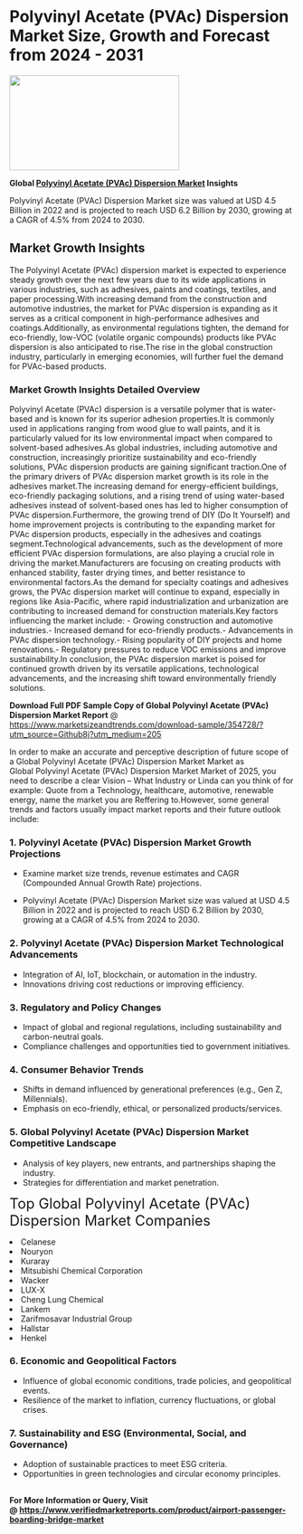 <H1>Polyvinyl Acetate (PVAc) Dispersion Market Size, Growth and Forecast from 2024 - 2031</H1><img class="aligncenter size-medium wp-image-584254" src="https://thirdeyenews.in/wp-content/uploads/2024/09/Global-Market-Research-300x168.jpeg" alt="" width="300" height="168" /><p><strong>Global&nbsp;<a href="https://www.marketsizeandtrends.com/download-sample/354728/?utm_source=Github8j?utm_medium=205">Polyvinyl Acetate (PVAc) Dispersion Market</a> Insights</strong></p><p>Polyvinyl Acetate (PVAc) Dispersion Market size was valued at USD 4.5 Billion in 2022 and is projected to reach USD 6.2 Billion by 2030, growing at a CAGR of 4.5% from 2024 to 2030.</p><p><h2>Market Growth Insights</h2> The Polyvinyl Acetate (PVAc) dispersion market is expected to experience steady growth over the next few years due to its wide applications in various industries, such as adhesives, paints and coatings, textiles, and paper processing.With increasing demand from the construction and automotive industries, the market for PVAc dispersion is expanding as it serves as a critical component in high-performance adhesives and coatings.Additionally, as environmental regulations tighten, the demand for eco-friendly, low-VOC (volatile organic compounds) products like PVAc dispersion is also anticipated to rise.The rise in the global construction industry, particularly in emerging economies, will further fuel the demand for PVAc-based products. <h3>Market Growth Insights Detailed Overview</h3> Polyvinyl Acetate (PVAc) dispersion is a versatile polymer that is water-based and is known for its superior adhesion properties.It is commonly used in applications ranging from wood glue to wall paints, and it is particularly valued for its low environmental impact when compared to solvent-based adhesives.As global industries, including automotive and construction, increasingly prioritize sustainability and eco-friendly solutions, PVAc dispersion products are gaining significant traction.One of the primary drivers of PVAc dispersion market growth is its role in the adhesives market.The increasing demand for energy-efficient buildings, eco-friendly packaging solutions, and a rising trend of using water-based adhesives instead of solvent-based ones has led to higher consumption of PVAc dispersion.Furthermore, the growing trend of DIY (Do It Yourself) and home improvement projects is contributing to the expanding market for PVAc dispersion products, especially in the adhesives and coatings segment.Technological advancements, such as the development of more efficient PVAc dispersion formulations, are also playing a crucial role in driving the market.Manufacturers are focusing on creating products with enhanced stability, faster drying times, and better resistance to environmental factors.As the demand for specialty coatings and adhesives grows, the PVAc dispersion market will continue to expand, especially in regions like Asia-Pacific, where rapid industrialization and urbanization are contributing to increased demand for construction materials.Key factors influencing the market include: - Growing construction and automotive industries.- Increased demand for eco-friendly products.- Advancements in PVAc dispersion technology.- Rising popularity of DIY projects and home renovations.- Regulatory pressures to reduce VOC emissions and improve sustainability.In conclusion, the PVAc dispersion market is poised for continued growth driven by its versatile applications, technological advancements, and the increasing shift toward environmentally friendly solutions.</p><p><span class=""><strong>Download Full PDF Sample Copy of Global Polyvinyl Acetate (PVAc) Dispersion Market Report</strong> @ <a href="https://www.marketsizeandtrends.com/download-sample/354728/?utm_source=Github8j?utm_medium=205" target="_blank">https://www.marketsizeandtrends.com/download-sample/354728/?utm_source=Github8j?utm_medium=205</a></span></p><p>In order to make an accurate and perceptive description of future scope of a Global&nbsp;Polyvinyl Acetate (PVAc) Dispersion Market Market as Global&nbsp;Polyvinyl Acetate (PVAc) Dispersion Market Market of 2025, you need to describe a clear Vision &ndash; What Industry or Linda can you think of for example: Quote from a Technology, healthcare, automotive, renewable energy, name the market you are Reffering to.However, some general trends and factors usually impact market reports and their future outlook include:</p><h3>1.&nbsp;<strong>Polyvinyl Acetate (PVAc) Dispersion Market Growth Projections</strong></h3><ul><li>Examine market size trends, revenue estimates and CAGR (Compounded Annual Growth Rate) projections.</li><li><p>Polyvinyl Acetate (PVAc) Dispersion Market size was valued at USD 4.5 Billion in 2022 and is projected to reach USD 6.2 Billion by 2030, growing at a CAGR of 4.5% from 2024 to 2030.</p></li></ul><h3>2.&nbsp;<strong>Polyvinyl Acetate (PVAc) Dispersion Market Technological Advancements</strong></h3><ul><li>Integration of AI, IoT, blockchain, or automation in the industry.</li><li>Innovations driving cost reductions or improving efficiency.</li></ul><h3>3.&nbsp;<strong>Regulatory and Policy Changes</strong></h3><ul><li>Impact of global and regional regulations, including sustainability and carbon-neutral goals.</li><li>Compliance challenges and opportunities tied to government initiatives.</li></ul><h3>4.&nbsp;<strong>Consumer Behavior Trends</strong></h3><ul><li>Shifts in demand influenced by generational preferences (e.g., Gen Z, Millennials).</li><li>Emphasis on eco-friendly, ethical, or personalized products/services.</li></ul><h3>5.&nbsp;<strong>Global Polyvinyl Acetate (PVAc) Dispersion Market Competitive Landscape</strong></h3><ul><li>Analysis of key players, new entrants, and partnerships shaping the industry.</li><li>Strategies for differentiation and market penetration.</li></ul><p data-pm-slice="1 1 []"><span style="color: inherit; font-family: inherit; font-size: 25px;">Top Global Polyvinyl Acetate (PVAc) Dispersion Market Companies</span></p><div class="" data-test-id=""><p><li>Celanese</li><li> Nouryon</li><li> Kuraray</li><li> Mitsubishi Chemical Corporation</li><li> Wacker</li><li> LUX-X</li><li> Cheng Lung Chemical</li><li> Lankem</li><li> Zarifmosavar Industrial Group</li><li> Hallstar</li><li> Henkel</li></p></div><h3>6.&nbsp;<strong>Economic and Geopolitical Factors</strong></h3><ul><li>Influence of global economic conditions, trade policies, and geopolitical events.</li><li>Resilience of the market to inflation, currency fluctuations, or global crises.</li></ul><h3>7.&nbsp;<strong>Sustainability and ESG (Environmental, Social, and Governance)</strong></h3><ul><li>Adoption of sustainable practices to meet ESG criteria.</li><li>Opportunities in green technologies and circular economy principles.</li></ul><h2><strong style="font-size: 14px;">For More Information or Query, Visit @&nbsp;</strong><a style="background-color: #ffffff; font-size: 14px;" href="https://www.marketsizeandtrends.com/report/polyvinyl-acetate-pvac-dispersion-market/" target="_blank">https://www.verifiedmarketreports.com/product/airport-passenger-boarding-bridge-market</a></h2>